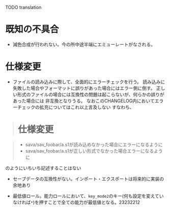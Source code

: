 TODO translation



# 既知の不具合

* 減色合成が行われない。今の所中途半端にエミューレートがなされる。



# 仕様変更

* ファイルの読み込みに際して、全面的にエラーチェックを行う。
  読み込みに失敗した場合やフォーマットに誤りがあった場合にはエラー側に倒す。
  正しい形式のファイルの場合には互換性の問題は起こらないが、何らかの誤りがあった場合には
  非互換となりうる。
  なおこのCHANGELOG内においてエラーチェックの拡充についてはこれ以上言及しない
  すなわち、

> # 仕様変更

> * sava/sav_foobar/a.s1が読み込めなかった場合にエラーになるように
> * sava/sav_foobar/a.s1が正しい形式でなかった場合エラーになるように

  のようにいちいち記述することはない

* セーブデータの互換性がない。インポート・エクスポートは将来的に実装の余地あり

* 最低値ロール。能力ロールにおいて、`key_mode2`のキー(何も設定を変えていなければ`*`)を押すことで全ての能力が最低値となる。23232212
